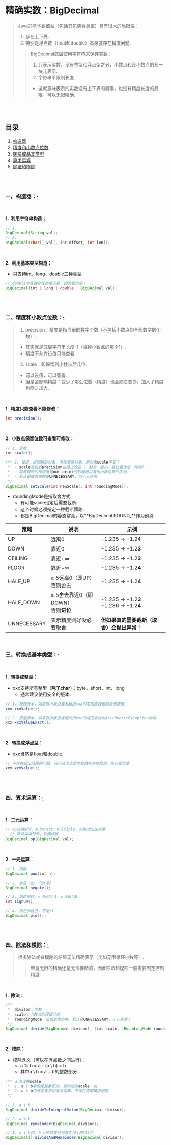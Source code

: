 # 精确实数：BigDecimal
> Java的基本数值型（包括其包装器类型）具有很大的局限性：
>
> 1. 存在上下界.
> 2. 特别是浮点数（float和double）本身就存在精度问题.
>
>> BigDecimal底层使用字符串来保存实数：
>>
>> 1. 只表示实数，没有整型和浮点型之分，小数点和没小数点的都一块儿表示.
>> 2. 字符串不限制长度.
>>   - 这就意味表示的实数没有上下界的局限，也没有精度长度的局限，可以无限精确.

<br><br>

## 目录

1. [构造器]()
2. [精度和小数点位数]()
3. [转换成基本类型]()
4. [算术运算]()
5. [除法和模除]()

<br><br>

### 一、构造器：[·](#目录)

<br>

**1.&nbsp; 利用字符串构造：**

```Java
// 1.
BigDecimal(String val);
// 2.
BigDecimal(char[] val[, int offset, int len]);
```

<br>

**2.&nbsp; 利用基本类型构造：**

- 只支持int、long、double三种类型

```Java
// double本身就存在精度问题，因此要慎用！
BigDecimal(int | long | double | BigDecimal val);
```

<br><br>

### 二、精度和小数点位数：[·](#目录)
> 1. precision：精度是指当前的数字个数（不包括小数点的全部数字的个数）.
>   - 其实就是底层字符串长度-1（减掉小数点的那个1）.
>   - 精度不允许设值只能查看.
> 2. scale：即保留到小数点后几位.
>   - 可以设值，可以查看.
>   - 但是会影响精度：变少了那么位数（精度）也会随之变少，加大了精度也随之加大.

<br>

**1.&nbsp; 精度只能查看不能修改：**

```Java
int precision();
```

<br>

**2.&nbsp; 小数点保留位数可查看可修改：**

```Java
// 1. 查看
int scale();

/** 2. 设值，返回新的对象，不改变原对象，原对象scale不变！
 *  - scale改变后precision也随之改变（一起大一起小，变化量也是一样的）.
 *  - 最直观的的反应就是out.print的时候可以看出小数位数的区别.
 *  - 默认是取舍策略是UNNECESSARY，但小心异常.
 */
BigDecimal setScale(int newScale[, int roundingMode]);
```

- roundingMode是指取舍方式.
  - 有可能scale设定后需要截断.
  - 这个时候必须指定一种截断策略.
  - 都是BigDecimal的静态常亮，以**BigDecimal.ROUND_**作为前缀.

| 策略 | 说明 | 示例 |
| --- | --- | --- |
| UP | 远离0 | -1.235 -\> -1.2**4** |
| DOWN | 靠近0 | -1.235 -\> -1.2**3** |
| CEILING | 靠近+∞ | -1.235 -\> -1.2**3** |
| FLOOR | 靠近-∞ | -1.235 -\> -1.2**4** |
| HALF_UP | ≥ 5远离0（即UP）<br>否则舍去 | -1.235 -\> -1.2**4** |
| HALF_DOWN | ≤ 5舍去靠近0（即DOWN）<br>否则**进位**| -1.235 -\> -1.2**3**<br>-1.236 -\> -1.2**4** |
| UNNECESSARY | 表示精度刚好没必要取舍 | **但如果真的需要截断（取舍）会抛出异常！**|

<br>

### 三、转换成基本类型：[·](#目录)

<br>

**1.&nbsp; 转换成整型：**

- xxx支持所有整型（**除了char**）：byte、short、int、long
  - 通常建议使用安全的版本.

```Java
// 1. 狂野版本，如果有小数点或者超出xxx的范围直接截断丢失精度
xxx xxxValue();

// 2. 安全版本，如果有小数点或者找出xxx的返回会抛出ArithmeticException异常
xxx xxxValueExact();
```

<br>

**2.&nbsp; 转换成浮点型：**

- xxx当然是float和double.

```Java
// 不存在超出范围的问题，只不过浮点型本身就有精度损失，所以要慎重
xxx xxxValue();
```

<br><br>

### 四、算术运算：[·](#目录)

<br>

**1.&nbsp; 二元运算：**

```Java
// op支持add、subtract、multiply，分别对应加减乘
  // 除法非常特殊，后面详解
BigDecimal op(BigDecimal val);
```

<br>

**2.&nbsp; 一元运算：**

```Java
// 1. 指数
BigDecimal pow(int n);

// 2. 取反（加一个负号）
BigDecimal negate();

// 3. 单位采样，< 0返回-1，≥ 0返回0
int signum();

// 4. 自己加自己，不是+1
BigDecimal plus();
```

<br><br>

### 四、除法和模除：[·](#目录)
> 很多除法或者模除的结果无法精确表示（比如无限循环小数等）.
>
>> 毕竟无限的精确还是无法存储的，因此除法和模除一般需要制定控制精度.

<br>

**1.&nbsp; 除法：**

```Java
/**  
 *  divisor：除数
 *  scale：小数点后保留几位
 *  roundingMode：设值取舍策略，默认是UNNECESSARY，小心异常！
 */
BigDecimal divide(BigDecimal divisor[, [int scale, ]RoundingMode roundingMode]);
```

<br>

**2.&nbsp; 模除：**

- 模除含义（可以在浮点数之间进行）：
  - a % b = a - (a \\ b) × b
  - 其中a \\ b = a ÷ b的整数部分.

```Java
/** 无须设置scale
 *  1. a \ b取的是整数部分，自然没有scale一说.
 *  2. a % b只涉及乘法和减法运算，不存在无限精度问题.
 */

// 1. a \ b
BigDecimal divideToIntegralValue(BigDecimal divisor);

// 2. a % b
BigDecimal remainder(BigDecimal divisor);

// 3. a \ b和a % b的结果分别放在[0]和[1]中
BigDecimal[] divideAndRemainder(BigDecimal divisor);
```
